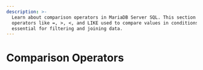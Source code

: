 ```yaml
---
description: >-
  Learn about comparison operators in MariaDB Server SQL. This section details
  operators like =, >, <, and LIKE used to compare values in conditions,
  essential for filtering and joining data.
---
```


# Comparison Operators

